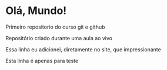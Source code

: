 # Olá, Mundo!
 Primeiro repositorio do curso git e github

 Repositório criado durante uma aula ao vivo

 Essa linha eu adicionei, diretamente no site, que impressionante

 Esta linha é apenas para teste
